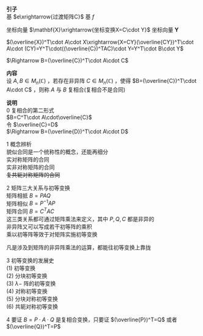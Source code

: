**引子**    
基 $e\xrightarrow{过渡矩阵C}$ 基 $f$     
    
坐标向量 $\mathbf{X}\xrightarrow{坐标变换X=C\cdot Y}$ 坐标向量 $\mathbf{Y}$     
    
 $(\overline{X})^T\cdot A\cdot X\xrightarrow{X=CY}(\overline{CY})^T\cdot A\cdot (CY)=Y^T\cdot((\overline{C})^TAC)\cdot Y=Y^T\cdot B\cdot Y$     
    
 $\Rightarrow B=(\overline{C})^T\cdot A\cdot C$     
    
**内容**    
设 $A,B\in M_n(\mathbb{C})$ ，若存在非异阵 $C\in M_n(\mathbb{C})$ ，使得 $B=(\overline{C})^T\cdot A\cdot C$ ，则称 $A$ 与 $B$ 复相合(复相合不是合同)    
    
**说明**    
0 复相合的第二形式    
 $B=C^T\cdot A\cdot\overline{C}$     
令 $\overline{C}=D$     
 $\Rightarrow B=(\overline{D})^T\cdot A\cdot D$     
    
1 概念辨析    
貌似合同是一个统称性的概念，还能再细分    
实对称矩阵的合同    
实非对称矩阵的合同    
~~复共轭对称矩阵的合同~~    
    
2 矩阵三大关系与初等变换    
矩阵相抵 $B=PAQ$     
矩阵相似 $B=P^{-1}AP$     
矩阵合同 $B=C^TAC$     
这三类关系都可通过矩阵乘法来定义，其中 $P,Q,C$ 都是非异的    
非异阵又可以写成若干初等阵的乘积    
乘以初等阵等效于对矩阵实施初等变换    
    
凡是涉及到矩阵的非异阵乘法的运算，都能往初等变换上靠拢    
    
3 初等变换的发展史    
(1) 初等变换    
(2) 分块初等变换    
(3)  $\lambda-$ 阵的初等变换    
(4) 对称初等变换    
(5) 分块对称初等变换    
(6) 共轭对称初等变换    
    
4 要证 $B=P\cdot A\cdot Q$ 是复相合变换，只要证 $(\overline{P})^T=Q$ 或者 $(\overline{Q})^T=P$     
